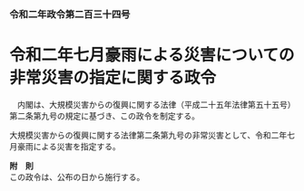 ### 令和二年政令第二百三十四号  
# 令和二年七月豪雨による災害についての非常災害の指定に関する政令  
　内閣は、大規模災害からの復興に関する法律（平成二十五年法律第五十五号）第二条第九号の規定に基づき、この政令を制定する。  
  
大規模災害からの復興に関する法律第二条第九号の非常災害として、令和二年七月豪雨による災害を指定する。  
  
**附　則**  
この政令は、公布の日から施行する。  
  

